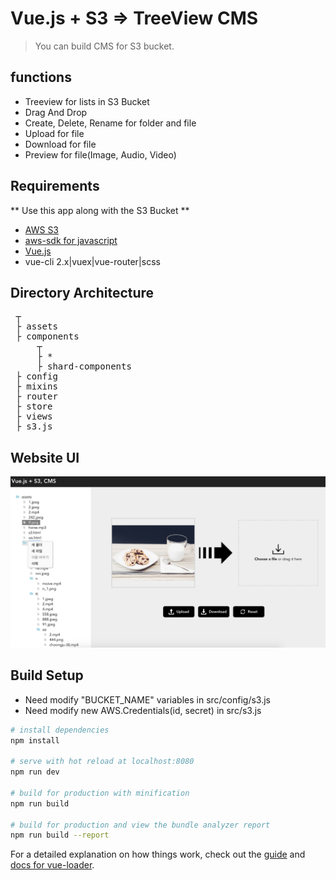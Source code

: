# Vue.js + S3 => TreeView CMS 

> You can build CMS for S3 bucket.

## functions
- Treeview for lists in S3 Bucket
- Drag And Drop
- Create, Delete, Rename for folder and file
- Upload for file
- Download for file
- Preview for file(Image, Audio, Video)

## Requirements
** Use this app along with the S3 Bucket **
- [AWS S3](https://aws.amazon.com/s3/)
- [aws-sdk for javascript](https://docs.aws.amazon.com/ko_kr/sdk-for-javascript/v2/developer-guide/getting-started-browser.html)
- [Vue.js](https://github.com/vuejs/vue) 
- vue-cli 2.x|vuex|vue-router|scss

## Directory Architecture

<pre>
 ┬  
 ├ assets
 ├ components
     ┬ 
     ├ *
     ├ shard-components
 ├ config    
 ├ mixins
 ├ router
 ├ store
 ├ views
 ├ s3.js
</pre>

## Website UI

![alt website UI](src/assets/cms.png)

## Build Setup

- Need modify "BUCKET_NAME" variables in src/config/s3.js
- Need modify new AWS.Credentials(id, secret) in src/s3.js

``` bash
# install dependencies
npm install

# serve with hot reload at localhost:8080
npm run dev

# build for production with minification
npm run build

# build for production and view the bundle analyzer report
npm run build --report
```

For a detailed explanation on how things work, check out the [guide](http://vuejs-templates.github.io/webpack/) and [docs for vue-loader](http://vuejs.github.io/vue-loader).
